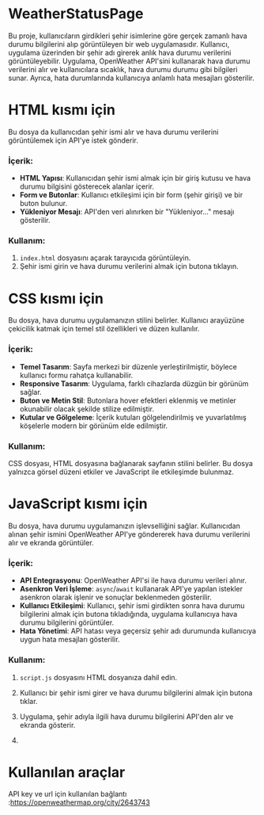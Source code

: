 # WeatherStatusPage
Bu proje, kullanıcıların girdikleri şehir isimlerine göre gerçek zamanlı hava durumu bilgilerini alıp görüntüleyen bir web uygulamasıdır. Kullanıcı, uygulama üzerinden bir şehir adı girerek anlık hava durumu verilerini görüntüleyebilir. Uygulama, OpenWeather API'sini kullanarak hava durumu verilerini alır ve kullanıcılara sıcaklık, hava durumu durumu gibi bilgileri sunar. Ayrıca, hata durumlarında kullanıcıya anlamlı hata mesajları gösterilir.

# HTML kısmı için 
Bu dosya da kullanıcıdan şehir ismi alır ve hava durumu verilerini görüntülemek için API'ye istek gönderir.

### İçerik:
- **HTML Yapısı**: Kullanıcıdan şehir ismi almak için bir giriş kutusu ve hava durumu bilgisini gösterecek alanlar içerir.
- **Form ve Butonlar**: Kullanıcı etkileşimi için bir form (şehir girişi) ve bir buton bulunur.
- **Yükleniyor Mesajı**: API'den veri alınırken bir "Yükleniyor..." mesajı gösterilir.

### Kullanım:
1. `index.html` dosyasını açarak tarayıcıda görüntüleyin.
2. Şehir ismi girin ve hava durumu verilerini almak için butona tıklayın.


# CSS kısmı için 
Bu dosya, hava durumu uygulamanızın stilini belirler. Kullanıcı arayüzüne çekicilik katmak için temel stil özellikleri ve düzen kullanılır.

### İçerik:
- **Temel Tasarım**: Sayfa merkezi bir düzenle yerleştirilmiştir, böylece kullanıcı formu rahatça kullanabilir.
- **Responsive Tasarım**: Uygulama, farklı cihazlarda düzgün bir görünüm sağlar.
- **Buton ve Metin Stil**: Butonlara hover efektleri eklenmiş ve metinler okunabilir olacak şekilde stilize edilmiştir.
- **Kutular ve Gölgeleme**: İçerik kutuları gölgelendirilmiş ve yuvarlatılmış köşelerle modern bir görünüm elde edilmiştir.

### Kullanım:
CSS dosyası, HTML dosyasına bağlanarak sayfanın stilini belirler. Bu dosya yalnızca görsel düzeni etkiler ve JavaScript ile etkileşimde bulunmaz.


# JavaScript kısmı için 
Bu dosya, hava durumu uygulamanızın işlevselliğini sağlar. Kullanıcıdan alınan şehir ismini OpenWeather API'ye göndererek hava durumu verilerini alır ve ekranda görüntüler.

### İçerik:
- **API Entegrasyonu**: OpenWeather API'si ile hava durumu verileri alınır.
- **Asenkron Veri İşleme**: `async`/`await` kullanarak API'ye yapılan istekler asenkron olarak işlenir ve sonuçlar beklenmeden gösterilir.
- **Kullanıcı Etkileşimi**: Kullanıcı, şehir ismi girdikten sonra hava durumu bilgilerini almak için butona tıkladığında, uygulama kullanıcıya hava durumu bilgilerini görüntüler.
- **Hata Yönetimi**: API hatası veya geçersiz şehir adı durumunda kullanıcıya uygun hata mesajları gösterilir.

### Kullanım:
1. `script.js` dosyasını HTML dosyanıza dahil edin.
2. Kullanıcı bir şehir ismi girer ve hava durumu bilgilerini almak için butona tıklar.
3. Uygulama, şehir adıyla ilgili hava durumu bilgilerini API'den alır ve ekranda gösterir.

4. 


# Kullanılan araçlar
API key ve url için kullanılan bağlantı :https://openweathermap.org/city/2643743




